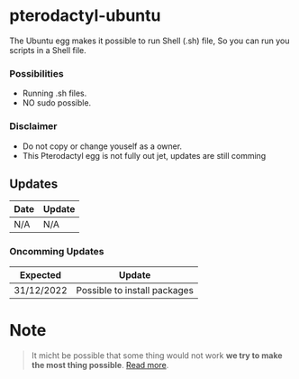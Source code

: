 # pterodactyl-ubuntu

The Ubuntu egg makes it possible to run Shell (.sh) file,
So you can run you scripts in a Shell file.

### Possibilities
 - Running .sh files.
 - NO sudo possible.

### Disclaimer
 - Do not copy or change youself as a owner.
 - This Pterodactyl egg is not fully out jet, updates are still comming

## Updates
 | Date | Update |
 | ------ | ------ |
 | N/A | N/A |
 
 ### Oncomming Updates
 | Expected | Update |
 | ------ | ------ |
 | 31/12/2022 | Possible to install packages |

# Note
> It micht be possible that some thing would not work **we try to make the most thing possible**. [Read more](https://pterodactyl.io/project/introduction.html).
